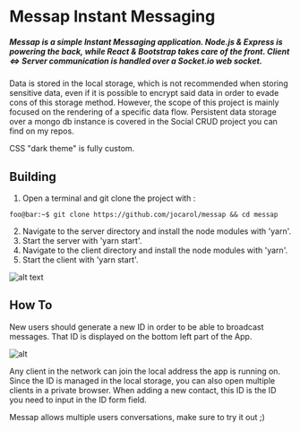 # Messap Instant Messaging

##### Messap is a simple Instant Messaging application. Node.js & Express is powering the back, while React & Bootstrap takes care of the front. Client <=> Server communication is handled over a Socket.io web socket.

Data is stored in the local storage, which is not recommended when storing sensitive data, even if it is possible to encrypt said data in order to evade cons of this storage method. However, the scope of this project is mainly focused on the rendering of a specific data flow. Persistent data storage over a mongo db instance is covered in the Social CRUD project you can find on my repos.

CSS "dark theme" is fully custom.

## Building

1. Open a terminal and git clone the project with :
```console
foo@bar:~$ git clone https://github.com/jocarol/messap && cd messap
```
2. Navigate to the server directory and install the node modules with 'yarn'.
3. Start the server with 'yarn start'.
4. Navigate to the client directory and install the node modules with 'yarn'.
5. Start the client with 'yarn start'.

![alt text](https://i.imgur.com/n6mR1uk.gif)

## How To
New users should generate a new ID in order to be able to broadcast messages. That ID is displayed on the bottom left part of the App.

![alt](https://i.imgur.com/7np8rIc.png)

Any client in the network can join the local address the app is running on. Since the ID is managed in the local storage, you can also open multiple clients in a private browser. When adding a new contact, this ID is the ID you need to input in the ID form field.

Messap allows multiple users conversations, make sure to try it out ;)
